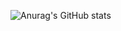 ![Anurag's GitHub stats](https://github-readme-stats.vercel.app/api?username=KarmaPol&show_icons=true&theme=radical)

